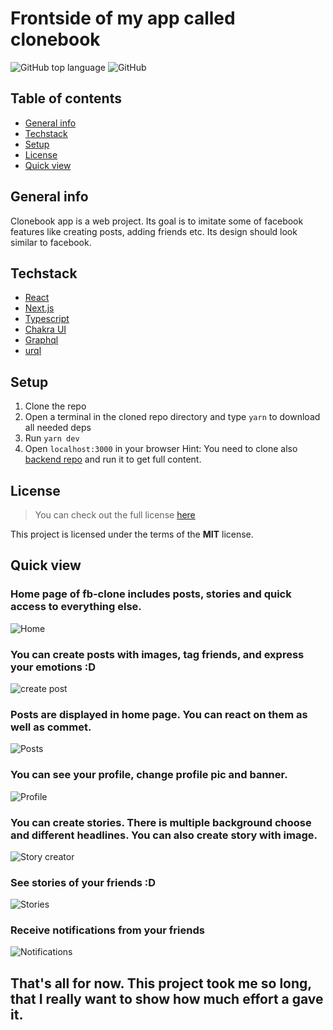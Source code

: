 # Frontside of my app called clonebook 
![GitHub top language](https://img.shields.io/github/languages/top/michalwarchol/fb-clone-frontend) 
![GitHub](https://img.shields.io/github/license/michalwarchol/fb-clone-frontend)

## Table of contents
* [General info](#general-info)
* [Techstack](#techstack)
* [Setup](#Setup)
* [License](#License)
* [Quick view](#quick-view)

## General info
Clonebook app is a web project. Its goal is to imitate some of facebook features like creating posts, adding friends etc. Its design should look similar to facebook.

## Techstack
* [React](https://reactjs.org/)
* [Next.js](https://nextjs.org/)
* [Typescript](https://www.typescriptlang.org/)
* [Chakra UI](https://chakra-ui.com/)
* [Graphql](https://graphql.org/)
* [urql](https://formidable.com/open-source/urql/)

## Setup
1. Clone the repo
2. Open a terminal in the cloned repo directory and type `yarn` to download all needed deps
3. Run `yarn dev`
4. Open `localhost:3000` in your browser
Hint: You need to clone also [backend repo](https://github.com/michalwarchol/fb-clone-backend) and run it to get full content.

## License
> You can check out the full license [here](https://github.com/michalwarchol/fb-clone-frontend/blob/main/LICENSE)

This project is licensed under the terms of the **MIT** license.

## Quick view
### Home page of fb-clone includes posts, stories and quick access to everything else.  
![Home](https://github.com/michalwarchol/fb-clone-frontend/blob/main/screens/home.png?raw=true "Home")

### You can create posts with images, tag friends, and express your emotions :D  
![create post](https://github.com/michalwarchol/fb-clone-frontend/blob/main/screens/postcreate.PNG?raw=true "Create Post")

### Posts are displayed in home page. You can react on them as well as commet.  
![Posts](https://github.com/michalwarchol/fb-clone-frontend/blob/main/screens/posts.PNG?raw=true "Posts")

### You can see your profile, change profile pic and banner.  
![Profile](https://github.com/michalwarchol/fb-clone-frontend/blob/main/screens/profile.PNG?raw=true "Profile")

### You can create stories. There is multiple background choose and different headlines. You can also create story with image.  
![Story creator](https://github.com/michalwarchol/fb-clone-frontend/blob/main/screens/storycreator.PNG?raw=true "Story Creator")

### See stories of your friends :D  
![Stories](https://github.com/michalwarchol/fb-clone-frontend/blob/main/screens/stories.PNG?raw=true "Stories")

### Receive notifications from your friends  
![Notifications](https://github.com/michalwarchol/fb-clone-frontend/blob/main/screens/notifications.PNG?raw=true "Notifications")
  
## That's all for now. This project took me so long, that I really want to show how much effort a gave it.